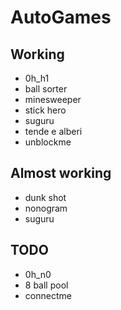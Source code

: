 # AutoGames

## Working
* 0h_h1
* ball sorter
* minesweeper
* stick hero
* suguru
* tende e alberi
* unblockme

## Almost working
* dunk shot
* nonogram
* suguru

## TODO
* 0h_n0
* 8 ball pool
* connectme
